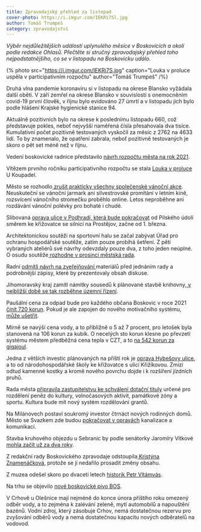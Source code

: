 ```yaml
---
title: Zpravodajský přehled za listopad
cover-photo: https://i.imgur.com/IEKRi7Sl.jpg
author: Tomáš Trumpeš
category: zpravodajství
---
```


*Výběr nejdůležitějších událostí uplynulého měsíce v Boskovicích a okolí podle redakce Ohlasů. Přečtěte si stručný zpravodajský přehled toho nejpodstatnějšího, co se v listopadu na Boskovicku událo.*

{% photo src="https://i.imgur.com/IEKRi7S.jpg" caption="Louka v proluce uspěla v participativním rozpočtu" author="Tomáš Trumpeš" /%}

Druhá vlna pandemie koronaviru si v listopadu na okrese Blansko vyžádala další oběti. V září zemřel na okrese Blansko v souvislosti s onemocněním covid-19 první člověk, v říjnu bylo evidováno 27 úmrtí a v listopadu jich bylo podle hlášení Krajské hygienické stanice 94.

Aktuálně pozitivních bylo na okrese k poslednímu listopadu 660, což představuje pokles, neboť nejvyšší naměřená čísla přesahovala dva tisíce. Kumulativní počet pozitivně testovaných vyskočil za měsíc z 2762 na 4633 lidí. To by znamenalo, že opatření zabrala, neboť pozitivně testovaných je skoro o pět set méně než v říjnu.

Vedení boskovické radnice představilo [návrh rozpočtu města na rok 2021](https://ohlasy.info/clanky/2020/11/rozpocet.html).

Vítězem prvního ročníku participativního rozpočtu se stala [Louka v proluce](https://boskovice.pincity.cz/participativni-projekt/12) U Koupadel.

Město se rozhodlo[ zrušit prakticky všechny společenské vánoční akce](https://ohlasy.info/clanky/2020/12/z-radnice.html). Neuskuteční se vánoční jarmark ani silvestrovské promítání v letním kině, rozsvícení vánočního stromečku proběhlo online. Letos neproběhne ani rozdávání vánoční polévky pro bohaté i chudé.

Slibovaná [oprava ulice v Podhradí, která bude pokračovat](https://ohlasy.info/clanky/2020/11/z-radnice.html) od Pilského údolí směrem ke křižovatce se silnicí na Prostějov, začne od 1. března.

Architektonickou soutěží na sportovní halu se začal zabývat Úřad pro ochranu hospodářské soutěže, zatím pouze probíhá šetření. Z pěti vybraných ateliérů své návrhy odevzdaly pouze dva, z toho jeden neúplné. O osudu soutěže[ rozhodne v prosinci městská rada](https://ohlasy.info/clanky/2020/12/z-radnice.html).

Radní [odmítli návrh na zveřejňování ](https://ohlasy.info/clanky/2020/12/z-radnice.html)materiálů před jednáním rady a podrobnější zápisy, které by prezentovaly obsah diskuse.

Jihomoravský kraj zamítl námitky sousedů k plánované stavbě knihovny,[ v nejbližší době se tak rozběhne územní řízení](https://ohlasy.info/clanky/2020/12/z-radnice.html).

Paušální cena za odpad bude pro každého občana Boskovic v roce 2021 [činit 720 korun](https://ohlasy.info/clanky/2020/12/z-radnice.html). Pokud je ale zapojen do nového motivačního systému, [může ušetřit](https://ohlasy.info/clanky/2020/11/odpady.html).

Mírně se navýší cena vody, a to přibližně o 5 až 7 procent, pro letošek byla stanovená na 106 korun za kubík. O necelých sto korun klesne po převzetí systému městem předběžná cena tepla v CZT, a to [na 542 korun za gigajoul](https://ohlasy.info/clanky/2020/12/z-radnice.html).

Jedna z větších investic plánovaných na příští rok je [oprava Hybešovy ulice](https://ohlasy.info/clanky/2020/12/z-radnice.html), a to od národohospodářské školy ke křižovatce s ulicí Křižíkovou. Zmizí odtud kamenné kostky a kromě nového povrchu dojde i k rozšíření jízdních pruhů.

Rada města [připravila zastupitelstvu ke schválení dotační tituly](https://ohlasy.info/clanky/2020/12/z-radnice.html) určené pro rozdělení peněz do kultury, volnočasových aktivit, památkové zóny a sportu. Kultura bude mít nový systém rozdělování grantů.

Na Milánovech postaví soukromý investor čtrnáct nových rodinných domů. Město se Svazkem zde budou [pokračovat v opravách](https://ohlasy.info/clanky/2020/11/z-radnice.html) kanalizace a komunikací.

Stavba kruhového objezdu u Sebranic by podle senátorky Jaromíry Vítkové [mohla začít už za dva roky](https://www.facebook.com/jaromira.vitkova/posts/1954233901382206).

Z redakční rady Boskovického zpravodaje odstoupila[ Kristýna Znamenáčková](https://ohlasy.info/clanky/2020/12/znamenackova-zpravodaj.html), protože se jí nedařilo prosadit změny obsahu.

Z muzea odešel skoro po dvaceti letech [historik Petr Vítámvás](https://ohlasy.info/clanky/2020/11/vitamvas-odchazi.html).

Na trhu se objevilo [nové boskovické pivo BOS](http://www.pivobos.cz/).

V Crhově u Olešnice mají nejméně do konce února příštího roku omezený odběr vody, a to zejména k zalévání zeleně, mytí automobilů a napouštění bazénů. Vodní zdroj, který zásobuje Crhov, nemá dostatečnou rezervu pro zvyšování odběrů vody a nemá dostatečnou kapacitu nových odběratelů na vodovod.
